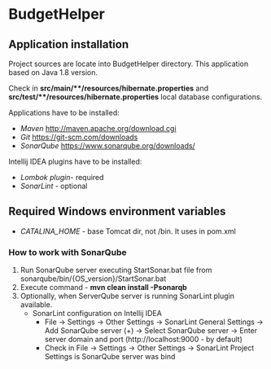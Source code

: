 # BudgetHelper

## Application installation
Project sources are locate into BudgetHelper directory. This application based on Java 1.8 version.

Check in __src/main/**/resources/hibernate.properties__ and __src/test/**/resources/hibernate.properties__ local database configurations.

Applications have to be installed:
* _Maven_ http://maven.apache.org/download.cgi
* _Git_ https://git-scm.com/downloads
* _SonarQube_ https://www.sonarqube.org/downloads/

Intellij IDEA plugins have to be installed:
* _Lombok plugin_- required
* _SonarLint_ - optional

## Required Windows environment variables
* _CATALINA_HOME_ - base Tomcat dir, not /bin. It uses in pom.xml

### How to work with SonarQube
1. Run SonarQube server executing StartSonar.bat file from sonarqube/bin/{OS_version}/StartSonar.bat
2. Execute command - **mvn clean install -Psonarqb**
3. Optionally, when ServerQube server is running SonarLint plugin available.
    * SonarLint configuration on Intellij IDEA
        * File -> Settings -> Other Settings -> SonarLint General Settings -> Add SonarQube server (+) 
        -> Select SonarQube server -> Enter server domain and port (http://localhost:9000 - by default)
        * Check in File -> Settings -> Other Settings -> SonarLint Project Settings is SonarQube server was bind
        
